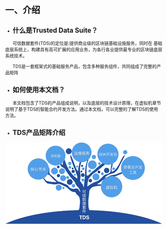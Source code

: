 # 一、介绍
- ## 什么是Trusted Data Suite？

&#160;&#160;&#160;&#160;&#160;&#160;可信数据套件(TDS)的定位是:提供商业级的区块链基础设施服务，同时在 基础底层系统上，构建具有高可扩展的应用业务，为各行各业提供最专业的区块链底层系统技术。 
 
&#160;&#160;&#160;&#160;&#160;&#160;TDS是一套框架式的基础服务产品，包含多种服务组件，共同组成了完整的产 品矩阵 

- ## 如何使用本文档？

&#160;&#160;&#160;&#160;&#160;&#160;本文档包含了TDS的产品组成说明，以及底层的技术设计原理，在虚拟机章节说明了基于TDS的智能合约开发方法。通过本文档，可以完整的了解TDS的使用方法。

- ## TDS产品矩阵介绍
![python-success](../img/matrix.png)